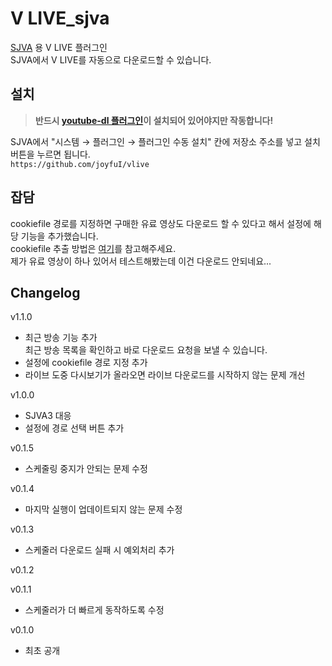 # V LIVE_sjva
[SJVA](https://sjva.me/) 용 V LIVE 플러그인  
SJVA에서 V LIVE를 자동으로 다운로드할 수 있습니다.

## 설치
> **반드시 [youtube-dl 플러그인](https://github.com/joyfuI/youtube-dl)이 설치되어 있어야지만 작동합니다!**

SJVA에서 "시스템 → 플러그인 → 플러그인 수동 설치" 칸에 저장소 주소를 넣고 설치 버튼을 누르면 됩니다.  
`https://github.com/joyfuI/vlive`

## 잡담
cookiefile 경로를 지정하면 구매한 유료 영상도 다운로드 할 수 있다고 해서 설정에 해당 기능을 추가했습니다.  
cookiefile 추출 방법은 [여기](https://github.com/ytdl-org/youtube-dl#how-do-i-pass-cookies-to-youtube-dl)를 참고해주세요.  
제가 유료 영상이 하나 있어서 테스트해봤는데 이건 다운로드 안되네요...

## Changelog
v1.1.0
* 최근 방송 기능 추가  
  최근 방송 목록을 확인하고 바로 다운로드 요청을 보낼 수 있습니다.
* 설정에 cookiefile 경로 지정 추가
* 라이브 도중 다시보기가 올라오면 라이브 다운로드를 시작하지 않는 문제 개선

v1.0.0
* SJVA3 대응
* 설정에 경로 선택 버튼 추가

v0.1.5
* 스케줄링 중지가 안되는 문제 수정

v0.1.4
* 마지막 실행이 업데이트되지 않는 문제 수정

v0.1.3
* 스케줄러 다운로드 실패 시 예외처리 추가

v0.1.2

v0.1.1
* 스케줄러가 더 빠르게 동작하도록 수정

v0.1.0
* 최초 공개

